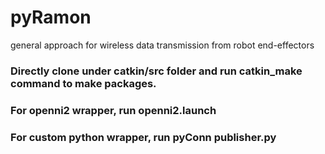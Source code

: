 # pyRamon
general approach for wireless data transmission from robot end-effectors

### Directly clone under catkin/src folder and run catkin_make command to make packages.

### For openni2 wrapper, run openni2.launch
### For custom python wrapper, run pyConn publisher.py
